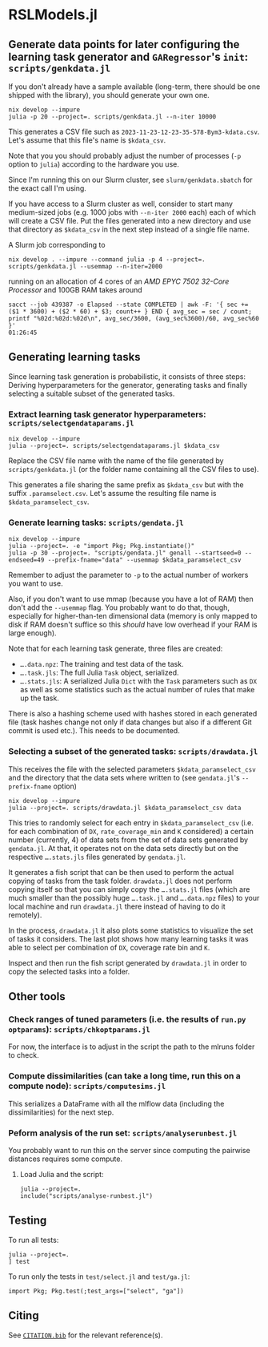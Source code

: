# RSLModels.jl


## Generate data points for later configuring the learning task generator and `GARegressor`'s `init`: `scripts/genkdata.jl`


If you don't already have a sample available (long-term, there should be one
shipped with the library), you should generate your own one.


```
nix develop --impure
julia -p 20 --project=. scripts/genkdata.jl --n-iter 10000
```


This generates a CSV file such as `2023-11-23-12-23-35-578-Bym3-kdata.csv`.
Let's assume that this file's name is `$kdata_csv`.


Note that you you should probably adjust the number of processes (`-p` option to
`julia`) according to the hardware you use.


Since I'm running this on our Slurm cluster, see `slurm/genkdata.sbatch` for the
exact call I'm using.


If you have access to a Slurm cluster as well, consider to start many
medium-sized jobs (e.g. 1000 jobs with `--n-iter 2000` each) each of which will
create a CSV file.  Put the files generated into a new directory and use that
directory as `$kdata_csv` in the next step instead of a single file name.


A Slurm job corresponding to

```
nix develop . --impure --command julia -p 4 --project=. scripts/genkdata.jl --usemmap --n-iter=2000

```

running on an allocation of 4 cores of an *AMD EPYC 7502 32-Core Processor* and
100GB RAM takes around

```
sacct --job 439387 -o Elapsed --state COMPLETED | awk -F: '{ sec += ($1 * 3600) + ($2 * 60) + $3; count++ } END { avg_sec = sec / count; printf "%02d:%02d:%02d\n", avg_sec/3600, (avg_sec%3600)/60, avg_sec%60 }'
01:26:45
```


## Generating learning tasks


Since learning task generation is probabilistic, it consists of three steps:
Deriving hyperparameters for the generator, generating tasks and finally
selecting a suitable subset of the generated tasks.


### Extract learning task generator hyperparameters: `scripts/selectgendataparams.jl`


```
nix develop --impure
julia --project=. scripts/selectgendataparams.jl $kdata_csv
```


Replace the CSV file name with the name of the file generated by
`scripts/genkdata.jl` (or the folder name containing all the CSV files to use).


This generates a file sharing the same prefix as `$kdata_csv` but with the
suffix `.paramselect.csv`. Let's assume the resulting file name is
`$kdata_paramselect_csv`.


### Generate learning tasks: `scripts/gendata.jl`

```
nix develop --impure
julia --project=. -e "import Pkg; Pkg.instantiate()"
julia -p 30 --project=. "scripts/gendata.jl" genall --startseed=0 --endseed=49 --prefix-fname="data" --usemmap $kdata_paramselect_csv
```

Remember to adjust the parameter to `-p` to the actual number of workers you
want to use.


Also, if you don't want to use mmap (because you have a lot of RAM) then don't
add the `--usemmap` flag. You probably want to do that, though, especially for
higher-than-ten dimensional data (memory is only mapped to disk if RAM doesn't
suffice so this *should* have low overhead if your RAM is large enough).


Note that for each learning task generate, three files are created:

- `….data.npz`: The training and test data of the task.
- `….task.jls`: The full Julia `Task` object, serialized.
- `….stats.jls`: A serialized Julia `Dict` with the `Task` parameters such as
  `DX` as well as some statistics such as the actual number of rules that make
  up the task.


There is also a hashing scheme used with hashes stored in each generated file
(task hashes change not only if data changes but also if a different Git commit
is used etc.). This needs to be documented.


### Selecting a subset of the generated tasks: `scripts/drawdata.jl`


This receives the file with the selected parameters `$kdata_paramselect_csv` and
the directory that the data sets where written to (see `gendata.jl`'s
`--prefix-fname` option)


```
nix develop --impure
julia --project=. scripts/drawdata.jl $kdata_paramselect_csv data
```


This tries to randomly select for each entry in `$kdata_paramselect_csv` (i.e.
for each combination of `DX`, `rate_coverage_min` and `K` considered) a certain
number (currently, 4) of data sets from the set of data sets generated by
`gendata.jl`. At that, it operates not on the data sets directly but on the
respective `….stats.jls` files generated by `gendata.jl`.


It generates a fish script that can be then used to perform the actual copying
of tasks from the task folder. `drawdata.jl` does not perform copying itself so
that you can simply copy the `….stats.jl` files (which are much smaller than the
possibly huge `….task.jl` and `….data.npz` files) to your local machine and run
`drawdata.jl` there instead of having to do it remotely).


In the process, `drawdata.jl` it also plots some statistics to visualize the set
of tasks it considers. The last plot shows how many learning tasks it was able
to select per combination of `DX`, coverage rate bin and `K`.


Inspect and then run the fish script generated by `drawdata.jl` in order to copy
the selected tasks into a folder.


## Other tools


### Check ranges of tuned parameters (i.e. the results of `run.py optparams`): `scripts/chkoptparams.jl`


For now, the interface is to adjust in the script the path to the mlruns folder
to check.


### Compute dissimilarities (can take a long time, run this on a compute node): `scripts/computesims.jl`


This serializes a DataFrame with all the mlflow data (including the
dissimilarities) for the next step.


### Peform analysis of the run set: `scripts/analyserunbest.jl`


You probably want to run this on the server since computing the pairwise
distances requires some compute.


1. Load Julia and the script:
   ```
   julia --project=.
   include("scripts/analyse-runbest.jl")
   ```
   

## Testing


To run all tests:

```
julia --project=.
] test
```


To run only the tests in `test/select.jl` and `test/ga.jl`:

```
import Pkg; Pkg.test(;test_args=["select", "ga"])
```
   
   
## Citing


See [`CITATION.bib`](CITATION.bib) for the relevant reference(s).
